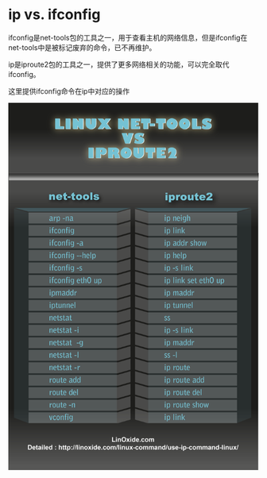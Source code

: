 # ip vs. ifconfig

ifconfig是net-tools包的工具之一，用于查看主机的网络信息，但是ifconfig在net-tools中是被标记废弃的命令，已不再维护。

ip是iproute2包的工具之一，提供了更多网络相关的功能，可以完全取代ifconfig。

这里提供ifconfig命令在ip中对应的操作

![ip_vs_ifconfig](./pic/ip_vs_ifconfig.png)

